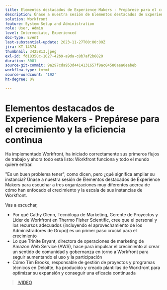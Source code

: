 ```yaml
---
title: Elementos destacados de Experience Makers - Prepárese para el crecimiento y la eficiencia continua
description: Únase a nuestra sesión de Elementos destacados de Experience Makers para escuchar a tres organizaciones muy diferentes acerca de cómo han enfocado el crecimiento y la escala de sus instancias de Workfront.
solution: Workfront
feature: System Setup and Administration
role: User, Admin
level: Intermediate, Experienced
doc-type: Event
last-substantial-update: 2023-11-27T00:00:00Z
jira: KT-14574
thumbnail: 3425813.jpeg
exl-id: fd18358c-1027-42b9-a9da-c8b7af2b6820
duration: 3081
source-git-commit: 9a297cda953d4414131657f9ac84580aea0eabeb
workflow-type: tm+mt
source-wordcount: '192'
ht-degree: 0%

---
```


# Elementos destacados de Experience Makers - Prepárese para el crecimiento y la eficiencia continua

Ha implementado Workfront, ha iniciado correctamente sus primeros flujos de trabajo y ahora todo está listo: Workfront funciona y todo el mundo quiere entrar.

&quot;Es un buen problema tener&quot;, como dicen, pero ¿qué significa ampliar su instancia? Únase a nuestra sesión de Elementos destacados de Experience Makers para escuchar a tres organizaciones muy diferentes acerca de cómo han enfocado el crecimiento y la escala de sus instancias de Workfront.

Vas a escuchar,

* Por qué Cathy Glenn, Tecnóloga de Marketing, Gerente de Proyectos y Líder de Workfront en Thermo Fisher Scientific, cree que el personal y los recursos adecuados (incluyendo el aprovechamiento de los Administradores de Grupo) es un primer paso crucial para el crecimiento
* Lo que Trinite Bryant, directora de operaciones de marketing de Amazon Web Service (AWS), hace para impulsar el crecimiento al crear un sentido de comunidad y gobernanza en torno a Workfront para seguir aumentando el uso y la participación
* Cómo Tim Brooks, responsable de gestión de proyectos y programas técnicos en Deloitte, ha producido y creado plantillas de Workfront para optimizar su expansión y conseguir una eficacia continuada

>[!VIDEO](https://video.tv.adobe.com/v/3425813/?learn=on)
